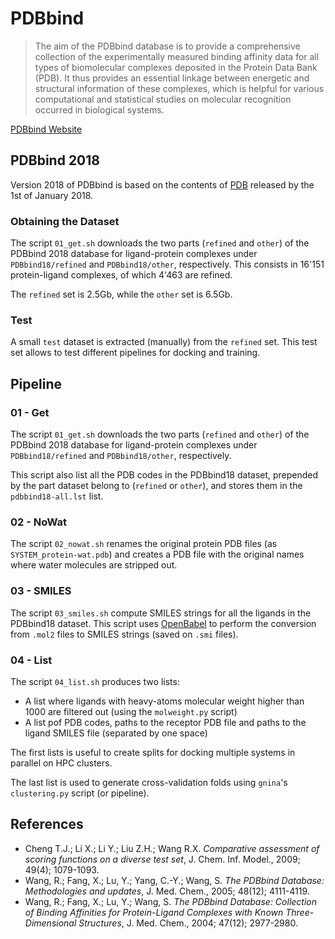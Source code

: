 # PDBbind

> The aim of the PDBbind database is to provide a comprehensive collection of the experimentally measured binding affinity data for all types of biomolecular complexes deposited in the Protein Data Bank (PDB). It thus provides an essential linkage between energetic and structural information of these complexes, which is helpful for various computational and statistical studies on molecular recognition occurred in biological systems.

[PDBbind Website](http://www.pdbbind.org.cn/)

## PDBbind 2018

Version 2018 of PDBbind is based on the contents of [PDB](https://www.rcsb.org/) released by the 1st of January 2018.

### Obtaining the Dataset

The script `01_get.sh` downloads the two parts (`refined` and `other`) of the PDBbind 2018 database for ligand-protein complexes under `PDBbind18/refined` and `PDBbind18/other`, respectively. This consists in 16'151 protein-ligand complexes, of which 4'463 are refined.

The `refined` set is 2.5Gb, while the `other` set is 6.5Gb.

### Test

A small `test` dataset is extracted (manually) from the `refined` set. This test set allows to test different pipelines for docking and training.

## Pipeline

### 01 - Get

The script `01_get.sh` downloads the two parts (`refined` and `other`) of the PDBbind 2018 database for ligand-protein complexes under `PDBbind18/refined` and `PDBbind18/other`, respectively.

This script also list all the PDB codes in the PDBbind18 dataset, prepended by the part dataset belong to (`refined` or `other`), and stores them in the `pdbbind18-all.lst` list.

### 02 - NoWat

The script `02_nowat.sh` renames the original protein PDB files (as `SYSTEM_protein-wat.pdb`) and creates a PDB file with the original names where water molecules are stripped out.

### 03 - SMILES

The script `03_smiles.sh` compute SMILES strings for all the ligands in the PDBbind18 dataset. This script uses [OpenBabel](http://openbabel.org/wiki/Main_Page) to perform the conversion from `.mol2` files to SMILES strings (saved on `.smi` files).

### 04 - List

The script `04_list.sh` produces two lists:

* A list where ligands with heavy-atoms molecular weight higher than 1000 are filtered out (using the `molweight.py` script)
* A list pof PDB codes, paths to the receptor PDB file and paths to the ligand SMILES file (separated by one space)

The first lists is useful to create splits for docking multiple systems in parallel on HPC clusters.

The last list is used to generate cross-validation folds using `gnina`'s `clustering.py` script (or pipeline).

## References

* Cheng T.J.; Li X.; Li Y.; Liu Z.H.; Wang R.X. *Comparative assessment of scoring functions on a diverse test set*, J. Chem. Inf. Model., 2009; 49(4); 1079-1093.
* Wang, R.; Fang, X.; Lu, Y.; Yang, C.-Y.; Wang, S. *The PDBbind Database: Methodologies and updates*, J. Med. Chem., 2005; 48(12); 4111-4119.
* Wang, R.; Fang, X.; Lu, Y.; Wang, S. *The PDBbind Database: Collection of Binding Affinities for Protein-Ligand Complexes with Known Three-Dimensional Structures*, J. Med. Chem., 2004; 47(12); 2977-2980.
